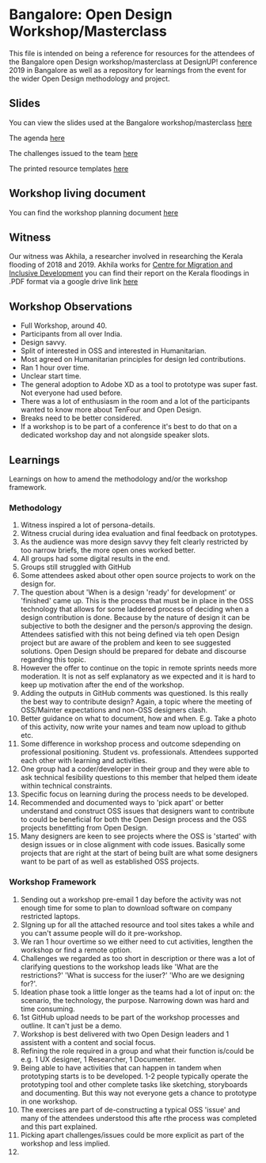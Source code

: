 # Bangalore: Open Design Workshop/Masterclass

This file is intended on being a reference for resources for the attendees of the Bangalore open Design workshop/masterclass at DesignUP! conference 2019 in Bangalore as well as a repository for learnings from the event for the wider Open Design methodology and project.

## Slides

You can view the slides used at the Bangalore workshop/masterclass [here](https://drive.google.com/file/d/18zy6R7mkNuYdp_4wz0D5c9LsDfzt_plH/view?usp=sharing)

The agenda [here](https://drive.google.com/file/d/1sq9978GCwWmrfubldmCXk0NnD3LSbuPH/view?usp=sharing)

The challenges issued to the team [here](https://drive.google.com/drive/folders/1ECJiyK3sAJaq6unM1sCQelQKxdi1VHoR?usp=sharing)

The printed resource templates [here](https://drive.google.com/drive/folders/1Dmyj1p57Lx9B6zdra4G3PUsqFMOqgNhh?usp=sharing)

## Workshop living document

You can find the workshop planning document [here](https://docs.google.com/document/d/1j6Y1MRrmJomtTuhZlVrY9nQXbWQxdp3nk62OTivD05Q/edit?usp=sharing)

## Witness

Our witness was Akhila, a researcher involved in researching the Kerala flooding of 2018 and 2019. Akhila works for [Centre for Migration and Inclusive Development](http://cmid.org.in/) you can find their report on the Kerala floodings in .PDF format via a google drive link [here](https://drive.google.com/file/d/1UxIHvOEyT_aXqbKeJX1ayRpBjwmQP4G5/view?fbclid=IwAR03289j1ehOmDnHjWm996xQtMIAy8grAAZU1Koa5KiO8zHltVQGLQrT0Xg)


## Workshop Observations

* Full Workshop, around 40.
* Participants from all over India.
* Design savvy.
* Split of interested in OSS and interested in Humanitarian. 
* Most agreed on Humanitarian principles for design led contributions.
* Ran 1 hour over time.
* Unclear start time.
* The general adoption to Adobe XD as a tool to prototype was super fast. Not everyone had used before.
* There was a lot of enthusiasm in the room and a lot of the participants wanted to know more about TenFour and Open Design.
* Breaks need to be better considered.
* If a workshop is to be part of a conference it's best to do that on a dedicated workshop day and not alongside speaker slots.



## Learnings

Learnings on how to amend the methodology and/or the workshop framework.

### Methodology
1. Witness inspired a lot of persona-details.
2. Witness crucial during idea evaluation and final feedback on prototypes.
3. As the audience was more design savvy they felt clearly restricted by too narrow briefs, the more open ones worked better.
4. All groups had some digital results in the end.
5. Groups still struggled with GitHub 
6. Some attendees asked about other open source projects to work on the design for.
7. The question about 'When is a design 'ready' for development' or 'finished' came up. This is the process that must be in place in the OSS technology that allows for some laddered process of deciding when a design contribution is done. Because by the nature of design it can be subjective to both the designer and the person/s approving the design. Attendees satisfied with this not being defined via teh open Design project but are aware of the problem and keen to see suggested solutions. Open Design should be prepared for debate and discourse regarding this topic.
8. However the offer to continue on the topic in remote sprints needs more moderation. It is not as self explanatory as we expected and it is hard to keep up motivation after the end of the workshop.
9. Adding the outputs in GitHub comments was questioned. Is this really the best way to contribute design? Again, a topic where the meeting of OSS/Mainter expectations and non-OSS designers clash. 
10. Better guidance on what to document, how and when. E.g. Take a photo of this activity, now write your names and team now upload to github etc.
11. Some difference in workshop process and outcome sdepending on professional positioning. Student vs. professionals. Attendees supported each other with learning and activities.
12. One group had a coder/developer in their group and they were able to ask technical fesibility questions to this member that helped them ideate within technical constraints.
13. Specific focus on learning during the process needs to be developed.
14. Recommended and documented ways to 'pick apart' or better understand and construct OSS issues that designers want to contribute to could be beneficial for both the Open Design process and the OSS projects benefitting from Open Design.
15. Many designers are keen to see projects where the OSS is 'started' with design issues or in close alignment with code issues. Basically some projects that are right at the start of being built are what some designers want to be part of as well as established OSS projects.


### Workshop Framework
1. Sending out a workshop pre-email 1 day before the activity was not enough time for some to plan to download software on company restricted laptops.
2. SIgning up for all the attached resource and tool sites takes a while and you can't assume people will do it pre-workshop.
3. We ran 1 hour overtime so we either need to cut activities, lengthen the workshop or find a remote option.
4. Challenges we regarded as too short in description or there was a lot of clarifying questions to the workshop leads like 'What are the restrictions?' 'What is success for the iuser?' 'Who are we designing for?'.
5. Ideation phase took a little longer as the teams had a lot of input on: the scenario, the technology, the purpose. Narrowing down was hard and time consuming.
5. 1st GitHub upload needs to be part of the workshop processes and outline. It can't just be a demo.
6. Workshop is best delivered with two Open Design leaders and 1 assistent with a content and social focus.
7. Refining the role required in a group and what their function is/could be e.g. 1 UX designer, 1 Researcher, 1 Documenter.
8. Being able to have activities that can happen in tandem when prototyping starts is to be developed. 1-2 people typically operate the prototyping tool and other complete tasks like sketching, storyboards and documenting. But this way not everyone gets a chance to prototype in one workshop.
9. The exercises are part of de-constructing a typical OSS 'issue' and many of the attendees understood this afte rthe process was completed and this part explained.
10. Picking apart challenges/issues could be more explicit as part of the workshop and less implied.
11.
